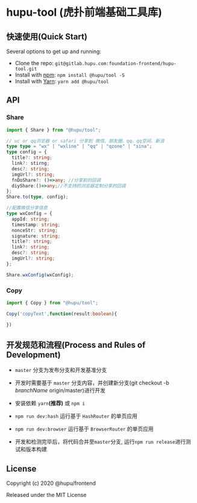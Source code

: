 # hupu-tool (虎扑前端基础工具库)

## 快速使用(Quick Start)

Several options to get up and running:

- Clone the repo: `git@gitlab.hupu.com:foundation-frontend/hupu-tool.git`
- Install with [npm](http://hnpm.hupu.io/#/detail/@hupu/hupu-tool): `npm install @hupu/tool -S`
- Install with [Yarn](http://hnpm.hupu.io/#/detail/@hupu/hupu-tool): `yarn add @hupu/tool`

## API

### Share

```typescript
import { Share } from "@hupu/tool";

// uc or qq浏览器 or safari 分享到 微信、朋友圈、qq、qq空间、新浪
type type = "wx" | "wxline" | "qq" | "qzone" | "sina";
type config = {
  title?: string;
  link?: stirng;
  desc?: string;
  imgUrl?: string;
  fnDoShare?: ()=>any; //分享前的回调
  diyShare:()=>any;//不支持的浏览器定制分享的回调
};
Share.to(type, config);

//配置微信分享信息
type wxConfig = {
  appId: string;
  timestamp: string;
  nonceStr: string;
  signature: string;
  title?: string;
  link?: string;
  desc?: string;
  imgUrl?: string;
};

Share.wxConfig(wxConfig);

```
### Copy

```typescript
import { Copy } from "@hupu/tool";

Copy('copyText',function(result:boolean){

})
```




## 开发规范和流程(Process and Rules of Development)

- `master` 分支为发布分支和开发基准分支

- 开发时需要基于 `master` 分支内容，并创建新分支(git checkout -b _branchName_ origin/master)进行开发

- 安装依赖 `yarn`**(推荐)** 或 `npm i`

- `npm run dev:hash` 运行基于 `HashRouter` 的单页应用

- `npm run dev:browser` 运行基于 `BrowserRouter` 的单页应用

- 开发和检测完毕后，将代码合并至`master`分支, 运行`npm run release`进行测试和版本构建

## License

Copyright (c) 2020 @hupu/frontend

Released under the MIT License
